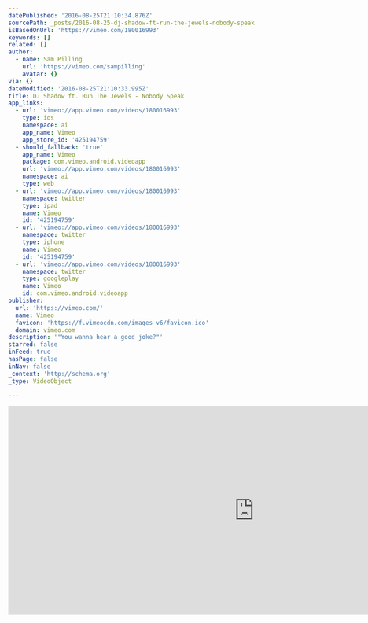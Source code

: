 ```yaml
---
datePublished: '2016-08-25T21:10:34.876Z'
sourcePath: _posts/2016-08-25-dj-shadow-ft-run-the-jewels-nobody-speak.md
isBasedOnUrl: 'https://vimeo.com/180016993'
keywords: []
related: []
author:
  - name: Sam Pilling
    url: 'https://vimeo.com/sampilling'
    avatar: {}
via: {}
dateModified: '2016-08-25T21:10:33.995Z'
title: DJ Shadow ft. Run The Jewels - Nobody Speak
app_links:
  - url: 'vimeo://app.vimeo.com/videos/180016993'
    type: ios
    namespace: ai
    app_name: Vimeo
    app_store_id: '425194759'
  - should_fallback: 'true'
    app_name: Vimeo
    package: com.vimeo.android.videoapp
    url: 'vimeo://app.vimeo.com/videos/180016993'
    namespace: ai
    type: web
  - url: 'vimeo://app.vimeo.com/videos/180016993'
    namespace: twitter
    type: ipad
    name: Vimeo
    id: '425194759'
  - url: 'vimeo://app.vimeo.com/videos/180016993'
    namespace: twitter
    type: iphone
    name: Vimeo
    id: '425194759'
  - url: 'vimeo://app.vimeo.com/videos/180016993'
    namespace: twitter
    type: googleplay
    name: Vimeo
    id: com.vimeo.android.videoapp
publisher:
  url: 'https://vimeo.com/'
  name: Vimeo
  favicon: 'https://f.vimeocdn.com/images_v6/favicon.ico'
  domain: vimeo.com
description: '"You wanna hear a good joke?"'
starred: false
inFeed: true
hasPage: false
inNav: false
_context: 'http://schema.org'
_type: VideoObject

---
```

<iframe src="https://cdn.embedly.com/widgets/media.html?src=https%3A%2F%2Fplayer.vimeo.com%2Fvideo%2F180016993&amp;url=https%3A%2F%2Fvimeo.com%2F180016993&amp;image=https%3A%2F%2Fi.vimeocdn.com%2Fvideo%2F588104343_1280.jpg&amp;key=b7d04c9b404c499eba89ee7072e1c4f7&amp;type=text%2Fhtml&amp;schema=vimeo" width="1000" height="425" scrolling="no" frameborder="0" allowfullscreen="" style=""></iframe>